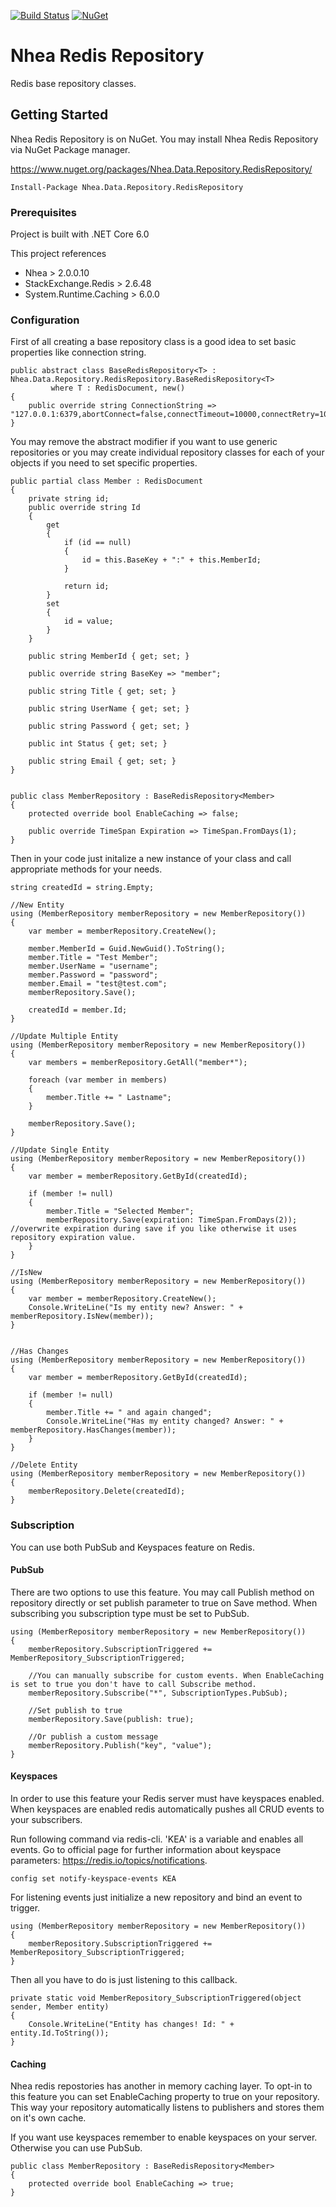 [![Build Status](https://dev.azure.com/serkanyazicioglu/serkanyazicioglu/_apis/build/status/serkanyazicioglu.RedisRepository?branchName=master)](https://dev.azure.com/serkanyazicioglu/serkanyazicioglu/_build/latest?definitionId=2&branchName=master)
[![NuGet](https://img.shields.io/nuget/v/Nhea.Data.Repository.RedisRepository.svg)](https://www.nuget.org/packages/Nhea.Data.Repository.RedisRepository/)

# Nhea Redis Repository

Redis base repository classes.


## Getting Started

Nhea Redis Repository is on NuGet. You may install Nhea Redis Repository via NuGet Package manager.

https://www.nuget.org/packages/Nhea.Data.Repository.RedisRepository/

```
Install-Package Nhea.Data.Repository.RedisRepository
```

### Prerequisites

Project is built with .NET Core 6.0

This project references 
-	Nhea > 2.0.0.10
-	StackExchange.Redis > 2.6.48
-	System.Runtime.Caching > 6.0.0

### Configuration

First of all creating a base repository class is a good idea to set basic properties like connection string.

```
public abstract class BaseRedisRepository<T> : Nhea.Data.Repository.RedisRepository.BaseRedisRepository<T>
         where T : RedisDocument, new()
{
    public override string ConnectionString => "127.0.0.1:6379,abortConnect=false,connectTimeout=10000,connectRetry=10";
}
```
You may remove the abstract modifier if you want to use generic repositories or you may create individual repository classes for each of your objects if you need to set specific properties.
```
public partial class Member : RedisDocument
{
    private string id;
    public override string Id
    {
        get
        {
            if (id == null)
            {
                id = this.BaseKey + ":" + this.MemberId;
            }

            return id;
        }
        set
        {
            id = value;
        }
    }

    public string MemberId { get; set; }

    public override string BaseKey => "member";

    public string Title { get; set; }

    public string UserName { get; set; }

    public string Password { get; set; }

    public int Status { get; set; }

    public string Email { get; set; }
}


public class MemberRepository : BaseRedisRepository<Member>
{
    protected override bool EnableCaching => false;

    public override TimeSpan Expiration => TimeSpan.FromDays(1);
}
```
Then in your code just initalize a new instance of your class and call appropriate methods for your needs.

```
string createdId = string.Empty;

//New Entity
using (MemberRepository memberRepository = new MemberRepository())
{
    var member = memberRepository.CreateNew();

    member.MemberId = Guid.NewGuid().ToString();
    member.Title = "Test Member";
    member.UserName = "username";
    member.Password = "password";
    member.Email = "test@test.com";
    memberRepository.Save();

    createdId = member.Id;
}

//Update Multiple Entity
using (MemberRepository memberRepository = new MemberRepository())
{
    var members = memberRepository.GetAll("member*");

    foreach (var member in members)
    {
        member.Title += " Lastname";
    }

    memberRepository.Save();
}

//Update Single Entity
using (MemberRepository memberRepository = new MemberRepository())
{
    var member = memberRepository.GetById(createdId);

    if (member != null)
    {
        member.Title = "Selected Member";
        memberRepository.Save(expiration: TimeSpan.FromDays(2)); //overwrite expiration during save if you like otherwise it uses repository expiration value.
    }
}

//IsNew
using (MemberRepository memberRepository = new MemberRepository())
{
    var member = memberRepository.CreateNew();
    Console.WriteLine("Is my entity new? Answer: " + memberRepository.IsNew(member));
}


//Has Changes
using (MemberRepository memberRepository = new MemberRepository())
{
    var member = memberRepository.GetById(createdId);

    if (member != null)
    {
        member.Title += " and again changed";
        Console.WriteLine("Has my entity changed? Answer: " + memberRepository.HasChanges(member));
    }
}

//Delete Entity
using (MemberRepository memberRepository = new MemberRepository())
{
    memberRepository.Delete(createdId);
}
```

### Subscription

You can use both PubSub and Keyspaces feature on Redis.

#### PubSub
There are two options to use this feature. You may call Publish method on repository directly or set publish parameter to true on Save method. When subscribing you subscription type must be set to PubSub.
```
using (MemberRepository memberRepository = new MemberRepository())
{
    memberRepository.SubscriptionTriggered += MemberRepository_SubscriptionTriggered;

    //You can manually subscribe for custom events. When EnableCaching is set to true you don't have to call Subscribe method.
    memberRepository.Subscribe("*", SubscriptionTypes.PubSub);

    //Set publish to true
    memberRepository.Save(publish: true);

    //Or publish a custom message
    memberRepository.Publish("key", "value");
}
```

#### Keyspaces
In order to use this feature your Redis server must have keyspaces enabled. When keyspaces are enabled redis automatically pushes all CRUD events to your subscribers.

Run following command via redis-cli. 'KEA' is a variable and enables all events. Go to official page for further information about keyspace parameters: https://redis.io/topics/notifications.
```
config set notify-keyspace-events KEA
```
For listening events just initialize a new repository and bind an event to trigger.

```
using (MemberRepository memberRepository = new MemberRepository())
{
    memberRepository.SubscriptionTriggered += MemberRepository_SubscriptionTriggered;
}
```
Then all you have to do is just listening to this callback.
```
private static void MemberRepository_SubscriptionTriggered(object sender, Member entity)
{
    Console.WriteLine("Entity has changes! Id: " + entity.Id.ToString());
}
```
#### Caching
Nhea redis repostories has another in memory caching layer. To opt-in to this feature you can set EnableCaching property to true on your repository. This way your repository automatically listens to publishers and stores them on it's own cache.

If you want use keyspaces remember to enable keyspaces on your server. Otherwise you can use PubSub.

```
public class MemberRepository : BaseRedisRepository<Member>
{
    protected override bool EnableCaching => true;
}
```